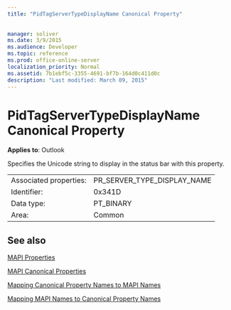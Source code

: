 ```yaml
---
title: "PidTagServerTypeDisplayName Canonical Property"
 
 
manager: soliver
ms.date: 3/9/2015
ms.audience: Developer
ms.topic: reference
ms.prod: office-online-server
localization_priority: Normal
ms.assetid: 7b1ebf5c-3355-4691-bf7b-164d0c411d0c
description: "Last modified: March 09, 2015"
---
```


# PidTagServerTypeDisplayName Canonical Property

  
  
**Applies to**: Outlook 
  
Specifies the Unicode string to display in the status bar with this property.
  
|||
|:-----|:-----|
|Associated properties:  <br/> |PR_SERVER_TYPE_DISPLAY_NAME  <br/> |
|Identifier:  <br/> |0x341D  <br/> |
|Data type:  <br/> |PT_BINARY  <br/> |
|Area:  <br/> |Common  <br/> |
   
## See also



[MAPI Properties](mapi-properties.md)
  
[MAPI Canonical Properties](mapi-canonical-properties.md)
  
[Mapping Canonical Property Names to MAPI Names](mapping-canonical-property-names-to-mapi-names.md)
  
[Mapping MAPI Names to Canonical Property Names](mapping-mapi-names-to-canonical-property-names.md)

